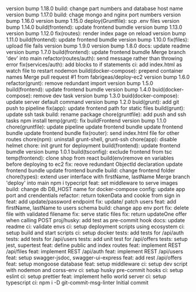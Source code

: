 version bump 1.18.0
build: change part numbers and database  host name
version bump 1.17.0
build: chage mongo and nginx port numbers
version bump 1.16.0
version bump 1.15.0
deploy(Gruntfile): scp .env files
version bump 1.14.0
build(frontend): update frontend bumdle
version bump 1.13.0
version bump 1.12.0
fix(routes): render index page on reload
version bump 1.11.0
build(frontend): update frontend bumdle
version bump 1.10.0
fix(files): upload file fails
version bump 1.9.0
version bump 1.8.0
docs: update readme
version bump 1.7.0
build(frontend): update frontend bumdle
Merge branch 'dev' into main
refactor(routes/auth): send message rather than throwing error
fix(services/auth): add blocks to if statements
ci: add index.html as watch file to restart nodemon
build(docker-compose): prepend container names
Merge pull request #1 from fabrigeas/deploy-ec2
version bump 1.6.0
refactor(grunt): remove redundant import
version bump 1.5.0
build(frontend): update frontend bumdle
version bump 1.4.0
buid(docker-compose): remove dev task
version bump 1.3.0
buid(docker-compose): update server default command
version bump 1.2.0
buid(grunt): add git push to pipeline
fix(app): update frontend path for static files
build(grunt): update ssh task
build: rename package
chore(gruntfile): add push and ssh tasks
npm install
temp(grunt): fix buildFrontend
version bump 1.1.0
chore(gruntfile): update pipeline
update frontend bundle
update frontend bundle
update frontend bundle
fix(router): send index.html file for other routes
chore(npm): uninstall grunt-shell, grunt-ssh
chore(app): disable helmet
chore: init grunt for deployment
build(frontend): update frontend bumdle
version bump 1.0.1
build(tsconfig): exclude frontend from tsc
temp(frontend): clone shop from react
build(env)remove en variables before deploying to ec2
fix: reove redundant ObjectId declaration
update frontend bundle
update frontend bundle
build: change frontend folder
chore(types): extend user interface with firstName, lastName
Merge branch 'deploy' into main
npm i typecript
feat: set middleware to serve images
build: change db DB_HOST name for docker-compose
config: update app port and crendentials
refactor: return tokenData and cookie from sign in
feat: add update/password endpoint
fix: update/ patch users
feat: add firstName, lastName to users schema
build: change app env port
fix: delete file with validated filename
fix: serve static files
fix: return updateOne offer when calling POST
proj/husky: add test as  pre-commit hook
docs: update readme
ci: validate envs
ci: setup deployment scripts using ecosystem
ci: setup build and start scripts
ci: setup docker
tests: add tests for /api/auth
tests: add tests for /api/users
tests: add unit test for /api/offers
tests: setup jest, supertest
feat: define public and index routes
feat: implement REST /api/files
feat: implement REST /api/auth
feat: implement REST /api/users
feat: setup swagger-jsdoc, swagger-ui-express
feat: add rest /api/offers
feat: setup mongoose database
feat: setup middleware
ci: setup dev script with nodemon and corss-env
ci: setup husky pre-commit hooks
ci: setup eslint
ci: setup prettier
feat: implement hello world server
ci: setup typescript
ci: npm i -D  git-commit-msg-linter
Initial commit
